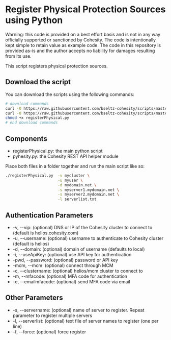 # Register Physical Protection Sources using Python

Warning: this code is provided on a best effort basis and is not in any way officially supported or sanctioned by Cohesity. The code is intentionally kept simple to retain value as example code. The code in this repository is provided as-is and the author accepts no liability for damages resulting from its use.

This script registers physical protection sources.

## Download the script

You can download the scripts using the following commands:

```bash
# download commands
curl -O https://raw.githubusercontent.com/bseltz-cohesity/scripts/master/python/registerPhysical/registerPhysical.py
curl -O https://raw.githubusercontent.com/bseltz-cohesity/scripts/master/python/pyhesity.py
chmod +x registerPhysical.py
# end download commands
```

## Components

* registerPhysical.py: the main python script
* pyhesity.py: the Cohesity REST API helper module

Place both files in a folder together and run the main script like so:

```bash
./registerPhysical.py  -v mycluster \
                       -u myuser \
                       -d mydomain.net \
                       -s myserver1.mydomain.net \
                       -s myserver2.mydomain.net \
                       -l serverlist.txt
```

## Authentication Parameters

* -v, --vip: (optional) DNS or IP of the Cohesity cluster to connect to (default is helios.cohesity.com)
* -u, --username: (optional) username to authenticate to Cohesity cluster (default is helios)
* -d, --domain: (optional) domain of username (defaults to local)
* -i, --useApiKey: (optional) use API key for authentication
* -pwd, --password: (optional) password or API key
* -mcm, --mcm: (optional) connect through MCM
* -c, --clustername: (optional) helios/mcm cluster to connect to
* -m, --mfacode: (optional) MFA code for authentication
* -e, --emailmfacode: (optional) send MFA code via email

## Other Parameters

* -s, --servername: (optional) name of server to register. Repeat parameter to register multiple servers
* -l, --serverlist: (optional) text file of server names to register (one per line)
* -f, --force: (optional) force register
